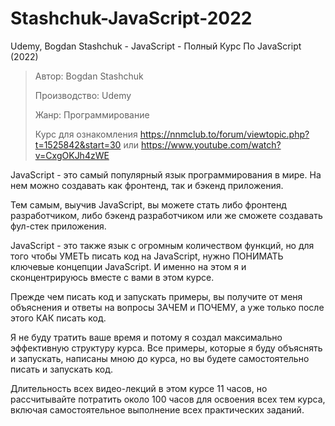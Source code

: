 # Stashchuk-JavaScript-2022
Udemy, Bogdan Stashchuk - JavaScript - Полный Курс По JavaScript (2022)

> Автор: Bogdan Stashchuk
> 
> Производство: Udemy
> 
> Жанр: Программирование
> 
> Курс для ознакомления https://nnmclub.to/forum/viewtopic.php?t=1525842&start=30 или https://www.youtube.com/watch?v=CxgOKJh4zWE

JavaScript - это самый популярный язык программирования в мире. На нем можно создавать как фронтенд, так и бэкенд приложения.

Тем самым, выучив JavaScript, вы можете стать либо фронтенд разработчиком, либо бэкенд разработчиком или же сможете создавать фул-стек приложения.

JavaScript - это также язык с огромным количеством функций, но для того чтобы УМЕТЬ писать код на JavaScript, нужно ПОНИМАТЬ ключевые концепции JavaScript. И именно на этом я и сконцентрируюсь вместе с вами в этом курсе.

Прежде чем писать код и запускать примеры, вы получите от меня объяснения и ответы на вопросы ЗАЧЕМ и ПОЧЕМУ, а уже только после этого КАК писать код.

Я не буду тратить ваше время и потому я создал максимально эффективную структуру курса. Все примеры, которые я буду объяснять и запускать, написаны мною до курса, но вы будете самостоятельно писать и запускать код.

Длительность всех видео-лекций в этом курсе 11 часов, но рассчитывайте потратить около 100 часов для освоения всех тем курса, включая самостоятельное выполнение всех практических заданий.

